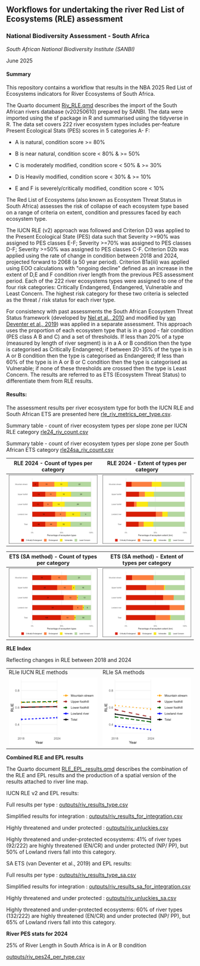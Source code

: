 ## **Workflows for undertaking the river Red List of Ecosystems (RLE) assessment**

### **National Biodiversity Assessment - South Africa**

*South African National Biodiversity Institute (SANBI)*

June 2025

#### **Summary**

This repository contains a workflow that results in the NBA 2025 Red List of Ecosystems indicators for River Ecosystems of South Africa.

The Quarto document [Riv_RLE.qmd](Riv_RLE.qmd) describes the import of the South African rivers database (v20250610) prepared by SANBI. The data were imported using the sf package in R and summarised using the tidyverse in R. The data set covers 222 river ecosystem types includes per-feature Present Ecological Stats (PES) scores in 5 categories A- F:

-   A is natural, condition score \>= 80%

-   B is near natural, condition score \< 80% & \>= 50%

-   C is moderately modified, condition score \< 50% & \>= 30%

-   D is Heavily modified, condition score \< 30% & \>= 10%

-   E and F is severely/critically modified, condition score \< 10%

The Red List of Ecosystems (also known as Ecosystem Threat Status in South Africa) assesses the risk of collapse of each ecosystem type based on a range of criteria on extent, condition and pressures faced by each ecosystem type.

The IUCN RLE (v2) approach was followed and Criterion D3 was applied to the Present Ecological State (PES) data such that Severity \>=90% was assigned to PES classes E-F; Severity \>=70% was assigned to PES classes D-F; Severity \>=50% was assigned to PES classes C-F. Criterion D2b was applied using the rate of change in condition between 2018 and 2024, projected forward to 2068 (a 50 year period). Criterion B1a(iii) was applied using EOO calculations with "ongoing decline" defined as an increase in the extent of D,E and F condition river length from the previous PES assessment period. Each of the 222 river ecosystems types were assigned to one of the four risk categories: Critically Endangered, Endangered, Vulnerable and Least Concern. The highest risk category for these two criteria is selected as the threat / risk status for each river type.

For consistency with past assessments the South African Ecosystem Threat Status framework (developed by [Nel et al., 2010](DOI:%2010.1111/j.1472-4642.2006.00308.x) and modified by [van Deventer et al., 2019](http://hdl.handle.net/20.500.12143/5847)) was applied in a separate assessment. This approach uses the proportion of each ecosystem type that is in a good - fair condition (PES class A B and C) and a set of thresholds. If less than 20% of a type (measured by length of river segment) is in a A or B condition then the type is categorised as Critically Endangered; if between 20-35% of the type is in A or B condition then the type is categorised as Endangered; If less than 60% of the type is in A or B or C condition then the type is categorised as Vulnerable; if none of these thresholds are crossed then the type is Least Concern. The results are referred to as ETS (Ecosystem Threat Status) to differentiate them from RLE results.

#### **Results:**

The assessment results per river ecosystem type for both the IUCN RLE and South African ETS are presented here [rle_riv_metrics_per_type.csv](outputs/rle_riv_metrics_per_type.csv).

Summary table - count of river ecosystem types per slope zone per IUCN RLE category [rle24_riv_count.csv](outputs/rle24_riv_count.csv)

Summary table - count of river ecosystem types per slope zone per South African ETS category [rle24sa_riv_count.csv](outputs/rle24sa_riv_count.csv)

| RLE 2024 - Count of types per category | RLE 2024 - Extent of types per category |
|------------------------------------|------------------------------------|
| ![](outputs/rle24_riv_barplot_count.jpeg) | ![](outputs/rle24_riv_barplot_ext.jpeg) |

| ETS (SA method) - Count of types per category | ETS (SA method) - Extent of types per category |
|------------------------------------|------------------------------------|
| ![](outputs/rle24sa_riv_barplot_count.jpeg) | ![](outputs/rle24sa_riv_barplot_ext.jpeg) |

**RLE Index**

Reflecting changes in RLE between 2018 and 2024

|                            |                              |
|----------------------------|------------------------------|
| RLIe IUCN RLE methods      | RLIe SA methods              |
| ![](outputs/rlie_plot.png) | ![](outputs/rliesa_plot.png) |

**Combined RLE and EPL results**

The Quarto document [RLE_EPL_results.qmd](RLE_EPL_results.qmd) describes the combination of the RLE and EPL results and the production of a spatial version of the results attached to river line map.

IUCN RLE v2 and EPL results:

Full results per type : [outputs/riv_results_type.csv](outputs/riv_results_type.csv)

Simplified results for integration : [outputs/riv_results_for_integration.csv](outputs/riv_results_for_integration.csv)

Highly threatened and under protected : [outputs/riv_unluckies.csv](outputs/riv_unluckies.csv)

Highly threatened and under-protected ecosystems: 41% of river types (92/222) are highly threatened (EN/CR) and under protected (NP/ PP), but 50% of Lowland rivers fall into this category.

SA ETS (van Deventer et al., 2019) and EPL results:

Full results per type : [outputs/riv_results_type_sa.csv](outputs/riv_results_type_sa.csv)

Simplified results for integration : [outputs/riv_results_sa_for_integration.csv](outputs/riv_results_sa_for_integration.csv)

Highly threatened and under protected : [outputs/riv_unluckies_sa.csv](outputs/riv_unluckies_sa.csv)

Highly threatened and under-protected ecosystems: 60% of river types (132/222) are highly threatened (EN/CR) and under protected (NP/ PP), but 65% of Lowland rivers fall into this category.

**River PES stats for 2024**

25% of River Length in South Africa is in A or B condition

[outputs/riv_pes24_per_type.csv](outputs/riv_pes24_per_type.csv)
